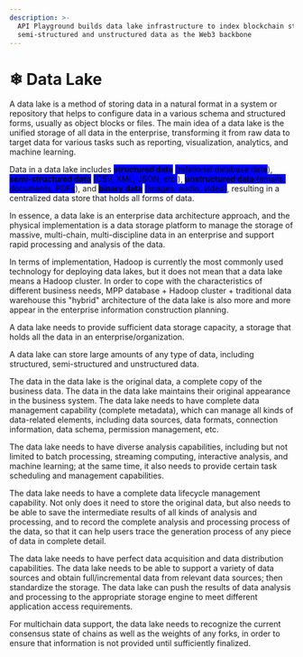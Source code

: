 ```yaml
---
description: >-
  API Playground builds data lake infrastructure to index blockchain structure,
  semi-structured and unstructured data as the Web3 backbone
---
```


# ❄ Data Lake

A data lake is a method of storing data in a natural format in a system or repository that helps to configure data in a various schema and structured forms, usually as object blocks or files. The main idea of a data lake is the unified storage of all data in the enterprise, transforming it from raw data to target data for various tasks such as reporting, visualization, analytics, and machine learning.&#x20;

Data in a data lake includes <mark style="background-color:blue;">**structured data**</mark> <mark style="background-color:blue;"></mark><mark style="background-color:blue;">(relational database data</mark>), <mark style="background-color:blue;">**semi-structured data**</mark> <mark style="background-color:blue;"></mark><mark style="background-color:blue;">(CSV, XML, JSON, etc.</mark>), <mark style="background-color:blue;">**unstructured data (**</mark><mark style="background-color:blue;">emails, documents, PDFs</mark>), and <mark style="background-color:blue;">**binary data**</mark> <mark style="background-color:blue;"></mark><mark style="background-color:blue;">(images, audio, video)</mark>, resulting in a centralized data store that holds all forms of data.

In essence, a data lake is an enterprise data architecture approach, and the physical implementation is a data storage platform to manage the storage of massive, multi-chain, multi-discipline data in an enterprise and support rapid processing and analysis of the data.&#x20;

In terms of implementation, Hadoop is currently the most commonly used technology for deploying data lakes, but it does not mean that a data lake means a Hadoop cluster. In order to cope with the characteristics of different business needs, MPP database + Hadoop cluster + traditional data warehouse this "hybrid" architecture of the data lake is also more and more appear in the enterprise information construction planning.

A data lake needs to provide sufficient data storage capacity, a storage that holds all the data in an enterprise/organization.&#x20;

A data lake can store large amounts of any type of data, including structured, semi-structured and unstructured data.&#x20;

The data in the data lake is the original data, a complete copy of the business data. The data in the data lake maintains their original appearance in the business system. The data lake needs to have complete data management capability (complete metadata), which can manage all kinds of data-related elements, including data sources, data formats, connection information, data schema, permission management, etc.&#x20;

The data lake needs to have diverse analysis capabilities, including but not limited to batch processing, streaming computing, interactive analysis, and machine learning; at the same time, it also needs to provide certain task scheduling and management capabilities.&#x20;

The data lake needs to have a complete data lifecycle management capability. Not only does it need to store the original data, but also needs to be able to save the intermediate results of all kinds of analysis and processing, and to record the complete analysis and processing process of the data, so that it can help users trace the generation process of any piece of data in complete detail.&#x20;

The data lake needs to have perfect data acquisition and data distribution capabilities. The data lake needs to be able to support a variety of data sources and obtain full/incremental data from relevant data sources; then standardize the storage. The data lake can push the results of data analysis and processing to the appropriate storage engine to meet different application access requirements.&#x20;

For multichain data support, the data lake needs to recognize the current consensus state of chains as well as the weights of any forks, in order to ensure that information is not provided until sufficiently finalized.
